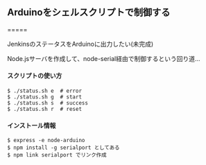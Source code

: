 ## Arduinoをシェルスクリプトで制御する
=====

JenkinsのステータスをArduinoに出力したい(未完成)

Node.jsサーバを作成して、node-serial経由で制御するという回り道...

#### スクリプトの使い方
```
$ ./status.sh e  # error
$ ./status.sh g  # start
$ ./status.sh s  # success
$ ./status.sh r  # reset
```

#### インストール情報

```
$ express -e node-arduino
$ npm install -g serialport としてある
$ npm link serialport でリンク作成
```

